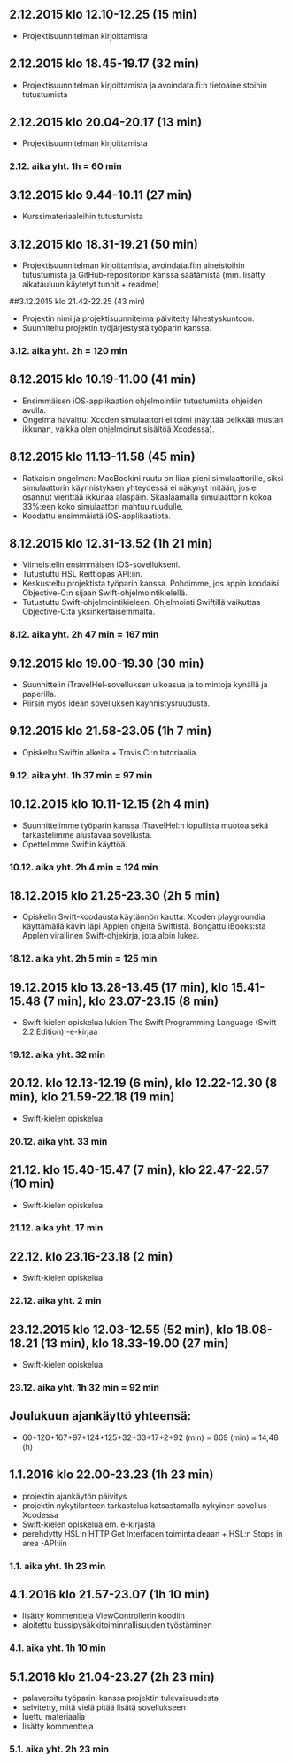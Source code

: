 ## 2.12.2015 klo 12.10-12.25 (15 min)
- Projektisuunnitelman kirjoittamista

## 2.12.2015 klo 18.45-19.17 (32 min)
- Projektisuunnitelman kirjoittamista ja avoindata.fi:n tietoaineistoihin tutustumista

## 2.12.2015 klo 20.04-20.17 (13 min)
- Projektisuunnitelman kirjoittamista

### 2.12. aika yht. 1h = 60 min

## 3.12.2015 klo 9.44-10.11 (27 min)
- Kurssimateriaaleihin tutustumista

## 3.12.2015 klo 18.31-19.21 (50 min)
- Projektisuunnitelman kirjoittamista, avoindata.fi:n aineistoihin tutustumista ja GitHub-repositorion kanssa säätämistä (mm. lisätty aikatauluun käytetyt tunnit + readme)

##3.12.2015 klo 21.42-22.25 (43 min)
- Projektin nimi ja projektisuunnitelma päivitetty lähestyskuntoon.
- Suunniteltu projektin työjärjestystä työparin kanssa.

### 3.12. aika yht. 2h = 120 min

## 8.12.2015 klo 10.19-11.00 (41 min)
- Ensimmäisen iOS-applikaation ohjelmointiin tutustumista ohjeiden avulla.
- Ongelma havaittu: Xcoden simulaattori ei toimi (näyttää pelkkää mustan ikkunan, vaikka olen ohjelmoinut sisältöä Xcodessa).

## 8.12.2015 klo 11.13-11.58 (45 min)
- Ratkaisin ongelman: MacBookini ruutu on liian pieni simulaattorille, siksi simulaattorin käynnistyksen yhteydessä ei näkynyt mitään, jos ei osannut vierittää ikkunaa alaspäin. Skaalaamalla simulaattorin kokoa 33%:een koko simulaattori mahtuu ruudulle.
- Koodattu ensimmäistä iOS-applikaatiota.

## 8.12.2015 klo 12.31-13.52 (1h 21 min)
- Viimeistelin ensimmäisen iOS-sovellukseni.
- Tutustuttu HSL Reittiopas API:iin.
- Keskusteltu projektista työparin kanssa. Pohdimme, jos appin koodaisi Objective-C:n sijaan Swift-ohjelmointikielellä. 
- Tutustuttu Swift-ohjelmointikieleen. Ohjelmointi Swiftillä vaikuttaa Objective-C:tä yksinkertaisemmalta.

### 8.12. aika yht. 2h 47 min = 167 min

## 9.12.2015 klo 19.00-19.30 (30 min)
- Suunnittelin iTravelHel-sovelluksen ulkoasua ja toimintoja kynällä ja paperilla.
- Piirsin myös idean sovelluksen käynnistysruudusta.

## 9.12.2015 klo 21.58-23.05 (1h 7 min)
- Opiskeltu Swiftin alkeita + Travis CI:n tutoriaalia.

### 9.12. aika yht. 1h 37 min = 97 min

## 10.12.2015 klo 10.11-12.15 (2h 4 min)
- Suunnittelimme työparin kanssa iTravelHel:n lopullista muotoa sekä tarkastelimme alustavaa sovellusta.
- Opettelimme Swiftin käyttöä.

### 10.12. aika yht. 2h 4 min = 124 min

## 18.12.2015 klo 21.25-23.30 (2h 5 min)
- Opiskelin Swift-koodausta käytännön kautta: Xcoden playgroundia käyttämällä kävin läpi Applen ohjeita Swiftistä. Bongattu iBooks:sta Applen virallinen Swift-ohjekirja, jota aloin lukea.

### 18.12. aika yht. 2h 5 min = 125 min

## 19.12.2015 klo 13.28-13.45 (17 min), klo 15.41-15.48 (7 min), klo 23.07-23.15 (8 min)
- Swift-kielen opiskelua lukien The Swift Programming Language (Swift 2.2 Edition) -e-kirjaa

### 19.12. aika yht. 32 min

## 20.12. klo 12.13-12.19 (6 min), klo 12.22-12.30 (8 min), klo 21.59-22.18 (19 min)
- Swift-kielen opiskelua

### 20.12. aika yht. 33 min

## 21.12. klo 15.40-15.47 (7 min), klo 22.47-22.57 (10 min)
- Swift-kielen opiskelua

### 21.12. aika yht. 17 min

## 22.12. klo 23.16-23.18 (2 min)
- Swift-kielen opiskelua

### 22.12. aika yht. 2 min

## 23.12.2015 klo 12.03-12.55 (52 min), klo 18.08-18.21 (13 min), klo 18.33-19.00 (27 min)
- Swift-kielen opiskelua

### 23.12. aika yht. 1h 32 min = 92 min

## Joulukuun ajankäyttö yhteensä:
- 60+120+167+97+124+125+32+33+17+2+92 (min) = 869 (min) ≈ 14,48 (h)

## 1.1.2016 klo 22.00-23.23 (1h 23 min)
- projektin ajankäytön päivitys
- projektin nykytilanteen tarkastelua katsastamalla nykyinen sovellus Xcodessa
- Swift-kielen opiskelua em. e-kirjasta
- perehdytty HSL:n HTTP Get Interfacen toimintaideaan + HSL:n Stops in area -API:iin

### 1.1. aika yht. 1h 23 min

## 4.1.2016 klo 21.57-23.07 (1h 10 min)
- lisätty kommentteja ViewControllerin koodiin
- aloitettu bussipysäkkitoiminnallisuuden työstäminen

### 4.1. aika yht. 1h 10 min

## 5.1.2016 klo 21.04-23.27 (2h 23 min)
- palaveroitu työparini kanssa projektin tulevaisuudesta
- selvitetty, mitä vielä pitää lisätä sovellukseen
- luettu materiaalia
- lisätty kommentteja

### 5.1. aika yht. 2h 23 min